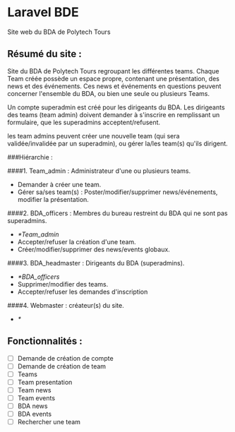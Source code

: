 # Laravel BDE

Site web du BDA de Polytech Tours

## Résumé du site :
Site du BDA de Polytech Tours regroupant les différentes teams.
Chaque Team créée possède un espace propre, contenant une présentation, des news et des événements.
Ces news et événements en questions peuvent concerner l'ensemble du BDA, ou bien une seule ou plusieurs Teams. 

Un compte superadmin est créé pour les dirigeants du BDA. Les dirigeants des teams (team admin) doivent demander à s'inscrire en remplissant un formulaire, que les superadmins acceptent/refusent.

les team admins peuvent créer une nouvelle team (qui sera validée/invalidée par un superadmin), ou gérer la/les team(s) qu'ils dirigent.

###Hiérarchie : 

####1. Team_admin : Administrateur d'une ou plusieurs teams.
  * Demander à créer une team.
  * Gérer sa/ses team(s) : Poster/modifier/supprimer news/événements, modifier la présentation.
  
####2. BDA_officers : Membres du bureau restreint du BDA qui ne sont pas superadmins.
  * _\*Team_admin_
  * Accepter/refuser la création d'une team.
  * Créer/modifier/supprimer des news/events globaux.

####3. BDA_headmaster : Dirigeants du BDA (superadmins).
  * _\*BDA_officers_
  * Supprimer/modifier des teams.
  * Accepter/refuser les demandes d'inscription
  
####4. Webmaster : créateur(s) du site.
  * _\*_
  
## Fonctionnalités :

- [ ] Demande de création de compte 
- [ ] Demande de création de team
- [ ] Teams
- [ ] Team presentation
- [ ] Team news
- [ ] Team events
- [ ] BDA news
- [ ] BDA events
- [ ] Rechercher une team

